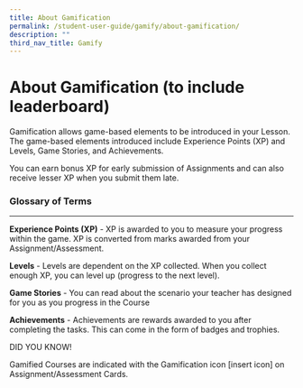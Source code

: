 ```yaml
---
title: About Gamification
permalink: /student-user-guide/gamify/about-gamification/
description: ""
third_nav_title: Gamify
---
```

<h1 id="about-gamification-to-include-leaderboard-">About Gamification (to include leaderboard)</h1>
<p>Gamification allows game-based elements to be introduced in your Lesson. The game-based elements introduced include Experience Points (XP) and Levels, Game Stories, and Achievements. </p>
<p>You can earn bonus XP for early submission of Assignments and can also receive lesser XP when you submit them late.</p>
<h3 id="-glossary-of-terms-"><strong><strong>Glossary of Terms</strong></strong></h3>
<hr>
<p><strong>Experience Points (XP)</strong> - XP is awarded to you to measure your progress within the game. XP is converted from marks awarded from your Assignment/Assessment.</p>
<p><strong>Levels</strong> - Levels are dependent on the XP collected. When you collect enough XP, you can level up (progress to the next level).</p>
<p><strong>Game Stories</strong> - You can read about the scenario your teacher has designed for you as you progress in the Course</p>
<p><strong>Achievements</strong> - Achievements are rewards awarded to you after completing the tasks. This can come in the form of badges and trophies.</p>
<p>DID YOU KNOW!</p>
<p>Gamified Courses are indicated with the Gamification icon [insert icon] on Assignment/Assessment Cards.</p>